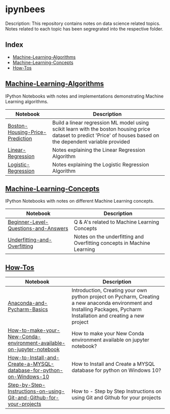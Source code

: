 # ipynbees

Description:  This repository contains notes on data science related topics. Notes related to each topic has been segregrated into the respective folder.

## Index

* [Machine-Learning-Algorithms](#Machine-Learning-Algorithms)
* [Machine-Learning-Concepts](#Machine-Learning-Concepts)
* [How-Tos](#How-Tos)

## [Machine-Learning-Algorithms](https://github.com/abhiatgith/ipynbees/tree/master/Machine%20Learning%20Algorithms)

IPython Notebooks with notes and implementations demonstrating Machine Learning algorithms.

| Notebook | Description |
|--------------------------------------------------------------------------------------------------------------|-------------------------------------------------------------------------------------------------------------------------------------------------------------------|
| [Boston-Housing-Price-Prediction](https://github.com/abhiatgith/ipynbees/blob/master/Machine%20Learning%20Algorithms/Boston_Housing_Price_Prediction_Linear_Regression_Basic_model.ipynb) | Build a linear regression ML model using scikit learn with the boston housing price dataset to predict 'Price' of houses based on the dependent variable provided |
| [Linear-Regression](https://github.com/abhiatgith/ipynbees/blob/master/Machine%20Learning%20Algorithms/Linear%20Regression.ipynb) | Notes explaining the Linear Regression Algorithm |
| [Logistic-Regression](https://github.com/abhiatgith/ipynbees/blob/master/Machine%20Learning%20Algorithms/Logistic%20Regression.ipynb) | Notes explaining the Logistic Regression Algorithm |

## [Machine-Learning-Concepts](https://github.com/abhiatgith/ipynbees/tree/master/Machine%20Learning%20Concepts)

IPython Notebooks with notes on different Machine Learning concepts.

| Notebook | Description |
|--------------------------------------------------------------------------------------------------------------|-------------------------------------------------------------------------------------------------------------------------------------------------------------------|
| [Beginner-Level-Questions-and-Answers](https://github.com/abhiatgith/ipynbees/blob/master/Machine%20Learning%20Concepts/Machine%20Learning%20-%20Beginner%20Level%20Questions%20and%20Answers.ipynb) | Q & A's related to Machine Learning Concepts |
| [Underfitting-and-Overfitting](https://github.com/abhiatgith/ipynbees/blob/master/Machine%20Learning%20Concepts/Machine%20Learning%20-%20Underfitting%20and%20Overfitting.ipynb) | Notes on the underfitting and Overfitting concepts in Machine Learning |

## [How-Tos](https://github.com/abhiatgith/ipynbees/tree/master/How%20Tos)

| Notebook | Description |
|--------------------------------------------------------------------------------------------------------------|-------------------------------------------------------------------------------------------------------------------------------------------------------------------|
| [Anaconda-and-Pycharm-Basics](https://github.com/abhiatgith/ipynbees/blob/master/How%20Tos/Anaconda%20and%20Pycharm%20Basics.ipynb) | Introduction, Creating your own python project on Pycharm, Creating a new anaconda environment and Installing Packages, Pycharm Installation and creating a new project |
| [How-to-make-your-New-Conda-environment-available-on-jupyter-notebook](https://github.com/abhiatgith/ipynbees/blob/master/How%20Tos/How%20to%20make%20your%20New%20Conda%20environment%20available%20on%20jupyter%20notebook.ipynb) | How to make your New Conda environment available on jupyter notebook? |
| [How-to-Install-and-Create-a-MYSQL-database-for-python-on-Windows-10](https://github.com/abhiatgith/ipynbees/blob/master/How%20Tos/How%20to%20Install%20and%20Create%20a%20MYSQL%20database%20for%20python%20on%20Windows%2010.ipynb) | How to Install and Create a MYSQL database for python on Windows 10? |
| [Step-by-Step-Instructions-on-using-Git-and-Github-for-your-projects](https://github.com/abhiatgith/ipynbees/blob/master/How%20Tos/How%20to%20-%20GIT%20and%20GITHUB%20-%20Step%20by%20Step%20Instructions%20on%20moving%20your%20project%20to%20GitHub.ipynb) | How to - Step by Step Instructions on using Git and Github for your projects|